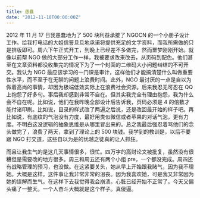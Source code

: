 ```yaml
---
title: 愚蠢
date: "2012-11-18T00:00:00Z"
---
```


2012 年 11 月 17 日我愚蠢地为了 500 块利益承接了 NGOCN 的一个小册子设计工作。给我打电话的大姐信誓旦旦地承诺将提供充足的文字资料，而我所需做的只是排版即可。周六下午正式开工，到晚上已经差不多做完，然而噩梦刚刚开始。就像以前帮 NGO 做的大部分工作一样，我被要求改来改去，从页码到配色。他们甚至在文章资料都没收集完的情况下为了一个封面的二维码大小问题纠结的不可开交。我认为 NGO 最应该学习的一门课是审计，这样他们才能搞清楚什么叫做重要性水平，而不至于在无聊的问题上浪费时间。此外，NGO 最讨厌的一点是自以为做着高尚的事情，却因为极端低效实际上在浪费社会资源。后来我忍无可忍在 QQ 上抱怨了好多句。事后我却感到非常不自在。但其实我完全有理由抱怨，我为什么会不自在呢。比如说，他们在我昨晚全部设计后告诉我，页码必须是 4 的倍数才能付诸印刷。比如说，目录的样式改了两遍之后说，还是改回最开始的样子吧。再比如说，有底纹的气泡没有力度，最好用类似微信或者苹果的对话气泡，更有力度。不明白这没逻辑的抽象思维是从哪里冒出来的。总之我最后强忍着骂他们的念头做完了，浪费了两天，拿到了理论上的 500 块钱。我学到的教训是，以后不要跟 NGO 打交道，这些自以为是的优越之徒真的让人抓狂。

而且让我生气的是这几天事情很多，很忙。四万字的高财论文被批复，虽然没有很糟但是需要改的地方很多。周三和周五还有两个小组 pre，一个都没完成。周四还有战略管理的预习，也没做。在这紧要关头，她从早上开始跟我赌气，因为我不理她。大概是这样。这件事让我非常非常的沮丧。因为我喜欢她，可是我又非常因为她的误解而生气。在这样下去我觉得我会崩溃。心脏已经开始不正常了。今天又偏头痛了一整天。一个人奋斗大概就是这个样子。真傻逼。
